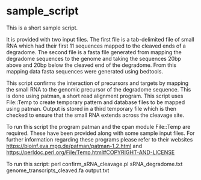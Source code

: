 # sample_script

This is a short sample script.

It is provided with two input files.
The first file is a tab-delimited file of small RNA which had their first 11 sequences mapped to the cleaved ends of a degradome.
The second file is a fasta file generated from mapping the degradome sequences to the genome and taking the sequences 20bp above
and 20bp below the cleaved end of the degradome. From this mapping data fasta sequences were generated using bedtools.

This script confirms the interaction of precursors and targets by mapping the small RNA to the genomic precursor of the degradome sequence. This is done using patman, a short read alignment program.
This script uses File::Temp to create temporary pattern and database files to be mapped using patman.
Output is stored in a third temporary file which is then checked to ensure that the small RNA extends across the cleavage site.

To run this script the program patman and the cpan module File::Temp are required. These have been provided along with some sample input files. For further information regarding these programs please refer to their websites https://bioinf.eva.mpg.de/patman/patman-1.2.html and https://perldoc.perl.org/File/Temp.html#COPYRIGHT-AND-LICENSE

To run this script:
perl confirm_sRNA_cleavage.pl sRNA_degradome.txt genome_transcripts_cleaved.fa output.txt
